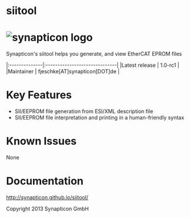 siitool
============
![synapticon logo](http://forum.synapticon.com/Themes/MinimalistAndEffective_by_SMFSimple/images/logo.png)
============

Synapticon's siitool helps you generate, and view EtherCAT EPROM files

|:--------------|:------------------------------|
|Latest release | 1.0-rc1                       |
|Maintainer     | fjeschke[AT]synapticon[DOT]de |


Key Features
============

   * SII/EEPROM file generation from ESI/XML description file
   * SII/EEPROM file interpretation and printing in a human-friendly syntax

Known Issues
============

   None

Documentation
============

http://synapticon.github.io/siitool/


Copyright 2013 Synapticon GmbH

